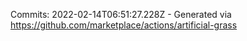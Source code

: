 Commits: 2022-02-14T06:51:27.228Z - Generated via https://github.com/marketplace/actions/artificial-grass
<br>
